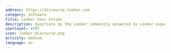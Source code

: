 ```yaml
---
address: https://discourse.looker.com
category: Software
title: Looker User Forums
description: Questions by the Looker community answered by Looker experts
userCount: 4707
icon: looker-discourse.png
activity: medium
language: en
---
```

